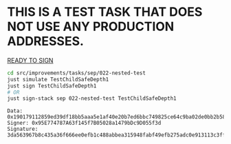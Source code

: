 # THIS IS A TEST TASK THAT DOES NOT USE ANY PRODUCTION ADDRESSES.

[READY TO SIGN]()

```bash
cd src/improvements/tasks/sep/022-nested-test
just simulate TestChildSafeDepth1
just sign TestChildSafeDepth1
# OR
just sign-stack sep 022-nested-test TestChildSafeDepth1
```

```
Data: 0x190179112859ed39df18bb5aaa5e1af40e20b7ed6bbc749825ce64c9ba02de0bb2b58df0342f0e9a443994311f1c87ed6772477fd00ed03724a6d3572c55f607053f
Signer: 0x95E774787A63f145f7B05028a1479bDc9D055f3d
Signature: 3da563967b8c435a36f666ee0efb1c488abbea315948fabf49efb275adc0e913113c3ff231691940a9789590ce1a33c42e406a7d113b02c9333c6925e5f8db5d1b
```